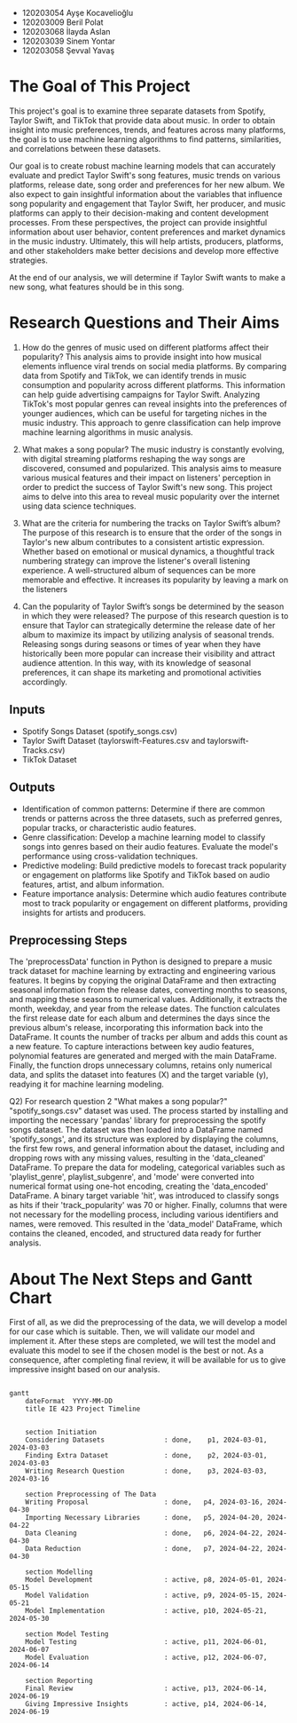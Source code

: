- 120203054 Ayşe Kocavelioğlu
- 120203009 Beril Polat
- 120203068 İlayda Aslan
- 120203039 Sinem Yontar
- 120203058 Şevval Yavaş
  
# The Goal of This Project

This project's goal is to examine three separate datasets from Spotify, Taylor Swift, and TikTok that provide data about music. In order to obtain insight into music preferences, trends, and features across many platforms, the goal is to use machine learning algorithms to find patterns, similarities, and correlations between these datasets. 

Our goal is to create robust machine learning models that can accurately evaluate and predict Taylor Swift's song features, music trends on various platforms, release date, song order and preferences for her new album. We also expect to gain insightful information about the variables that influence song popularity and engagement that Taylor Swift, her producer, and music platforms can apply to their decision-making and content development processes.
From these perspectives, the project can provide insightful information about user behavior, content preferences and market dynamics in the music industry. Ultimately, this will help artists, producers, platforms, and other stakeholders make better decisions and develop more effective strategies.

At the end of our analysis, we will determine if Taylor Swift wants to make a new song, what features should be in this song.  

# Research Questions and Their Aims
1) How do the genres of music used on different platforms affect their popularity?
This analysis aims to provide insight into how musical elements influence viral trends on social media platforms. By comparing data from Spotify and TikTok, we can identify trends in music consumption and popularity across different platforms. This information can help guide advertising campaigns for Taylor Swift. Analyzing TikTok's most popular genres can reveal insights into the preferences of younger audiences, which can be useful for targeting niches in the music industry. This approach to genre classification can help improve machine learning algorithms in music analysis.

2) What makes a song popular?
The music industry is constantly evolving, with digital streaming platforms reshaping the way songs are discovered, consumed and popularized. This analysis aims to measure various musical features and their impact on listeners' perception in order to predict the success of Taylor Swift's new song. This project aims to delve into this area to reveal music popularity over the internet using data science techniques.

3) What are the criteria for numbering the tracks on Taylor Swift’s album?
The purpose of this research is to ensure that the order of the songs in Taylor's new album contributes to a consistent artistic expression. Whether based on emotional or musical dynamics, a thoughtful track numbering strategy can improve the listener's overall listening experience. A well-structured album of sequences can be more memorable and effective. It increases its popularity by leaving a mark on the listeners

4) Can the popularity of Taylor Swift’s songs be determined by the season in which they were released? 
The purpose of this research question is to ensure that Taylor can strategically determine the release date of her album to maximize its impact by utilizing analysis of seasonal trends. Releasing songs during seasons or times of year when they have historically been more popular can increase their visibility and attract audience attention. In this way, with its knowledge of seasonal preferences, it can shape its marketing and promotional activities accordingly.

## Inputs
- Spotify Songs Dataset (spotify_songs.csv)
- Taylor Swift Dataset (taylorswift-Features.csv and taylorswift-Tracks.csv)
- TikTok Dataset

## Outputs
- Identification of common patterns: Determine if there are common trends or patterns across the three datasets, such as preferred genres, popular tracks, or characteristic audio features.
- Genre classification: Develop a machine learning model to classify songs into genres based on their audio features. Evaluate the model's performance using cross-validation techniques.
- Predictive modeling: Build predictive models to forecast track popularity or engagement on platforms like Spotify and TikTok based on audio features, artist, and album information.
- Feature importance analysis: Determine which audio features contribute most to track popularity or engagement on different platforms, providing insights for artists and producers.

## Preprocessing Steps
The 'preprocessData' function in Python is designed to prepare a music track dataset for machine learning by extracting and engineering various features. It begins by copying the original DataFrame and then extracting seasonal information from the release dates, converting months to seasons, and mapping these seasons to numerical values. Additionally, it extracts the month, weekday, and year from the release dates. The function calculates the first release date for each album and determines the days since the previous album's release, incorporating this information back into the DataFrame. It counts the number of tracks per album and adds this count as a new feature. To capture interactions between key audio features, polynomial features are generated and merged with the main DataFrame. Finally, the function drops unnecessary columns, retains only numerical data, and splits the dataset into features (X) and the target variable (y), readying it for machine learning modeling.

Q2) For research question 2 "What makes a song popular?" "spotify_songs.csv" dataset was used. The process started by installing and importing the necessary 'pandas' library for preprocessing the spotify songs dataset. The dataset was then loaded into a DataFrame named 'spotify_songs', and its structure was explored by displaying the columns, the first few rows, and general information about the dataset, including and dropping rows with any missing values, resulting in the 'data_cleaned' DataFrame. To prepare the data for modeling, categorical variables such as 'playlist_genre', playlist_subgenre', and 'mode' were converted into numerical format using one-hot encoding, creating the 'data_encoded' DataFrame. A binary target variable 'hit', was introduced to classify songs as hits if their 'track_popularity' was 70 or higher. Finally, columns that were not necessary for the modelling process, including various identifiers and names, were removed. This resulted in the 'data_model' DataFrame, which contains the cleaned, encoded, and structured data ready for further analysis. 

# About The Next Steps and Gantt Chart
First of all, as we did the preprocessing of the data, we will develop a model for our case which is suitable. Then, we will validate our model and implement it. After these steps are completed, we will test the model and evaluate this model to see if the chosen model is the best or not. As a consequence, after completing final review, it will be available for us to give impressive insight based on our analysis.

    

```mermaid

gantt
    dateFormat  YYYY-MM-DD
    title IE 423 Project Timeline

    
    section Initiation
    Considering Datasets               : done,    p1, 2024-03-01, 2024-03-03
    Finding Extra Dataset              : done,    p2, 2024-03-01, 2024-03-03
    Writing Research Question          : done,    p3, 2024-03-03, 2024-03-16

    section Preprocessing of The Data
    Writing Proposal                   : done,   p4, 2024-03-16, 2024-04-30
    Importing Necessary Libraries      : done,   p5, 2024-04-20, 2024-04-22
    Data Cleaning                      : done,   p6, 2024-04-22, 2024-04-30
    Data Reduction                     : done,   p7, 2024-04-22, 2024-04-30

    section Modelling
    Model Development                  : active, p8, 2024-05-01, 2024-05-15
    Model Validation                   : active, p9, 2024-05-15, 2024-05-21
    Model Implementation               : active, p10, 2024-05-21, 2024-05-30
    
    section Model Testing
    Model Testing                      : active, p11, 2024-06-01, 2024-06-07
    Model Evaluation                   : active, p12, 2024-06-07, 2024-06-14

    section Reporting
    Final Review                       : active, p13, 2024-06-14, 2024-06-19
    Giving Impressive Insights         : active, p14, 2024-06-14, 2024-06-19


